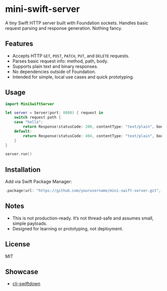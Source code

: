 # mini-swift-server

A tiny Swift HTTP server built with Foundation sockets.
Handles basic request parsing and response generation. Nothing fancy.

## Features

- Accepts HTTP `GET`, `POST`, `PATCH`, `PUT`, and `DELETE` requests.
- Parses basic request info: method, path, body.
- Supports plain text and binary responses.
- No dependencies outside of Foundation.
- Intended for simple, local use cases and quick prototyping.

## Usage

```swift
import MiniSwiftServer

let server = Server(port: 8080) { request in
    switch request.path {
    case "hello":
        return Response(statusCode: 200, contentType: "text/plain", body: .text("Hello, world!"))
    default:
        return Response(statusCode: 404, contentType: "text/plain", body: .text("Not Found"))
    }
}

server.run()
```

## Installation

Add via Swift Package Manager:

```swift
.package(url: "https://github.com/yourusername/mini-swift-server.git", from: "1.0.0")
```

## Notes

- This is not production-ready. It’s not thread-safe and assumes small, simple payloads.
- Designed for learning or prototyping, not deployment.

## License
MIT

## Showcase

- [cli-swiftdown](https://github.com/crisfeim/cli-swiftdown)
